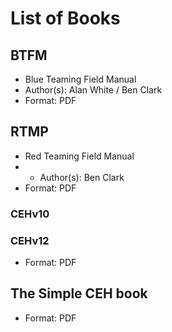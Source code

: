 # List of Books

## BTFM 
- Blue Teaming Field Manual
- Author(s): Alan White / Ben Clark
- Format: PDF

## RTMP 
- Red Teaming Field Manual
- - Author(s): Ben Clark
- Format: PDF

### CEHv10
### CEHv12
- Format: PDF

## The Simple CEH book
- Format: PDF
